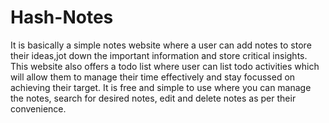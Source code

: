 # Hash-Notes
It is basically a simple notes website where a user can add notes to store their ideas,jot down the important information and store critical insights. This website also offers a todo list where user can list todo activities which will allow them to manage their time effectively and stay focussed on achieving their target.
It is free and simple to use where you can manage the notes, search for desired notes, edit and delete notes as per their convenience.
